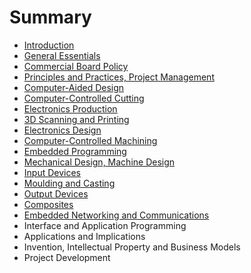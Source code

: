 # Summary

* [Introduction](README.md)
* [General Essentials](general_essentials.md)
* [Commercial Board Policy](commercial_board_policy.md)
* [Principles and Practices, Project Management](principles_and_practices,_project_management.md)
* [Computer-Aided Design](computer-aided_design.md)
* [Computer-Controlled Cutting](computer-controlled_cutting.md)
* [Electronics Production](electronics_production.md)
* [3D Scanning and Printing](3d_scanning_and_printing.md)
* [Electronics Design](electronics_design.md)
* [Computer-Controlled Machining](computer-controlled_machining.md)
* [Embedded Programming](embedded_programming.md)
* [Mechanical Design, Machine Design](mechanical_design,_machine_design.md)
* [Input Devices](input_devices.md)
* [Moulding and Casting](moulding_and_casting.md)
* [Output Devices](output_devices.md)
* [Composites](composites.md)
* [Embedded Networking and Communications](embedded_networking_and_communications.md)
* Interface and Application Programming
* Applications and Implications
* Invention, Intellectual Property and Business Models
* Project Development


